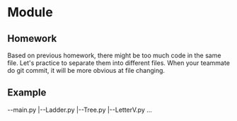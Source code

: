 # Module

## Homework
Based on previous homework, there might be too much code in the same file.
Let's practice to separate them into different files.
When your teammate do git commit, it will be more obvious at file changing.

## Example
--main.py
 |--Ladder.py
 |--Tree.py
 |--LetterV.py
 ...
